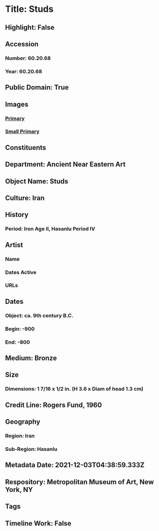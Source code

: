 # Title: Studs
## Highlight: False
## Accession
### Number: 60.20.68
### Year: 60.20.68
## Public Domain: True
## Images
### [Primary](https://images.metmuseum.org/CRDImages/an/original/ME60_20_66to68.jpg)
### [Small Primary](https://images.metmuseum.org/CRDImages/an/web-large/ME60_20_66to68.jpg)
## Constituents
## Department: Ancient Near Eastern Art
## Object Name: Studs
## Culture: Iran
## History
### Period: Iron Age II, Hasanlu Period IV
## Artist
### Name
### Dates Active
### URLs
## Dates
### Object: ca. 9th century B.C.
### Begin: -900
### End: -800
## Medium: Bronze
## Size
### Dimensions: 1 7/16 x 1/2 in. (H 3.6 x Diam of head 1.3 cm)
## Credit Line: Rogers Fund, 1960
## Geography
### Region: Iran
### Sub-Region: Hasanlu
## Metadata Date: 2021-12-03T04:38:59.333Z
## Respository: Metropolitan Museum of Art, New York, NY
## Tags
## Timeline Work: False